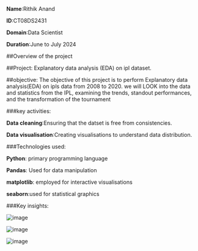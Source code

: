 **Name**:Rithik Anand

**ID**:CT08DS2431

**Domain**:Data Scientist

**Duration**:June to July 2024



##Overview of the project


##Project: Explanatory data analysis (EDA) on ipl dataset.


##objective: The objective of this project is to perform Explanatory data analysis(EDA) on ipls data from 2008 to 2020. we will LOOK into the data and statistics from the IPL, examining the trends, standout performances, and the transformation of the tournament


###key activities:

**Data cleaning**:Ensuring that the datset is free from consistencies.

**Data visualisation**:Creating visualisations to understand data distribution.

###Technologies used:

**Python**: primary programming language

**Pandas**: Used for data manipulation

**matplotlib**: employed for interactive visualisations

**seaborn**:used for statistical graphics








###Key insights:


![image](https://github.com/rithik2812/CODTECH-task1/assets/130275809/ca39d792-a265-4347-8ac7-59c1bddc1a49)

![image](https://github.com/rithik2812/CODTECH-task1/assets/130275809/8308f055-42bf-4401-bbc0-3966e5521ff5)

![image](https://github.com/rithik2812/CODTECH-task1/assets/130275809/97da0851-cfa1-4667-97a8-fdfd7746740f)




















